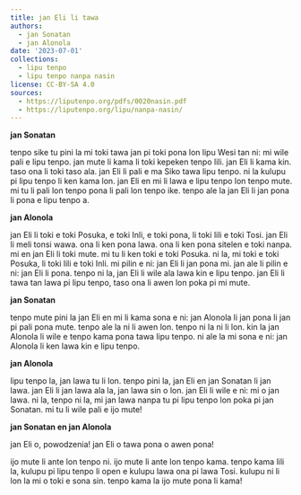 ```yaml
---
title: jan Eli li tawa
authors:
  - jan Sonatan
  - jan Alonola
date: '2023-07-01'
collections:
  - lipu tenpo
  - lipu tenpo nanpa nasin
license: CC-BY-SA 4.0
sources:
  - https://liputenpo.org/pdfs/0020nasin.pdf
  - https://liputenpo.org/lipu/nanpa-nasin/
---
```


**jan Sonatan**

tenpo sike tu pini la mi toki tawa jan pi toki pona lon lipu Wesi tan ni: mi wile pali e lipu tenpo. jan mute li kama li toki kepeken tenpo lili. jan Eli li kama kin. taso ona li toki taso ala. jan Eli li pali e ma Siko tawa lipu tenpo. ni la kulupu pi lipu tenpo li ken kama lon. jan Eli en mi li lawa e lipu tenpo lon tenpo mute. mi tu li pali lon tenpo pona li pali lon tenpo ike. tenpo ale la jan Eli li jan pona li pona e lipu tenpo a.

**jan Alonola**

jan Eli li toki e toki Posuka, e toki Inli, e toki pona, li toki lili e toki Tosi. jan Eli li meli tonsi wawa. ona li ken pona lawa. ona li ken pona sitelen e toki nanpa. mi en jan Eli li toki mute. mi tu li ken toki e toki Posuka. ni la, mi toki e toki Posuka, li toki lili e toki Inli. mi pilin e ni: jan Eli li jan pona mi. jan ale li pilin e ni: jan Eli li pona. tenpo ni la, jan Eli li wile ala lawa kin e lipu tenpo. jan Eli li tawa tan lawa pi lipu tenpo, taso ona li awen lon poka pi mi mute.

**jan Sonatan**

tenpo mute pini la jan Eli en mi li kama sona e ni: jan Alonola li jan pona li jan pi pali pona mute. tenpo ale la ni li awen lon. tenpo ni la ni li lon. kin la jan Alonola li wile e tenpo kama pona tawa lipu tenpo. ni ale la mi sona e ni: jan Alonola li ken lawa kin e lipu tenpo.

**jan Alonola**

lipu tenpo la, jan lawa tu li lon. tenpo pini la, jan Eli en jan Sonatan li jan lawa. jan Eli li jan lawa ala la, jan lawa sin o lon. jan Eli li wile e ni: mi o jan lawa. ni la, tenpo ni la, mi jan lawa nanpa tu pi lipu tenpo lon poka pi jan Sonatan. mi tu li wile pali e ijo mute!

**jan Sonatan en jan Alonola**

jan Eli o, powodzenia! jan Eli o tawa pona o awen pona!

ijo mute li ante lon tenpo ni. ijo mute li ante lon tenpo kama. tenpo kama lili la, kulupu pi lipu tenpo li open e kulupu lawa ona pi lawa Tosi. kulupu ni li lon la mi o toki e sona sin. tenpo kama la ijo mute pona li kama!